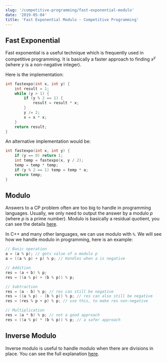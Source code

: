 ```yaml
---
slug: '/competitive-programming/fast-exponential-modulo'
date: '2019-05-04'
title: 'Fast Exponential Modulo - Competitive Programming'
---
```


## Fast Exponential

Fast exponential is a useful technique which is frequently used in competitive programming. It is basically a faster approach to finding $x^y$ (where $y$ is a non-negative integer).

Here is the implementation:

```c++
int fastexpo(int x, int y) {
    int result = 1;
    while (y > 1) {
        if (y % 2 == 1) {
            result = result * x;
        }
        y /= 2;
        x = x * x;
    }
    return result;
}
```

An alternative implementation would be:

```c++
int fastexpo(int x, int y) {
	if (y == 0) return 1;
	int temp = fastexpo(x, y / 2);
	temp = temp * temp;
	if (y % 2 == 1) temp = temp * a;
	return temp;
}
```

## Modulo

Answers to a CP problem often are too big to handle in programming languages. Usually, we only need to output the answer by a modulo $p$ (where $p$ is a prime number). Modulo is basically a residual quotient, you can see the details [here](https://brilliant.org/wiki/modular-arithmetic/).

In C++ and many other languages, we can use modulo with `%`. We will see how we handle modulo in programming, here is an example:

```c++
// Basic operation
a = (a % p); // gets value of a modulo p
a = ((a % p) + p) % p; // Handles when a is negative

// Addition
res = (a + b) % p;
res = ((a % p) + (b % p)) % p;

// Subtraction
res = (a - b) % p; // res can still be negative
res = ((a % p) - (b % p)) % p; // res can also still be negative
res = (res % p + p) % p; // use this, to make res non-negative

// Multiplication
res = (a * b) % p; // not a good approach
res = ((a % p) * (b % p)) % p; // a safer approach
```

## Inverse Modulo

Inverse modulo is useful to handle modulo when there are divisions in place. You can see the full explanation [here](https://cp-algorithms.com/algebra/module-inverse.html).